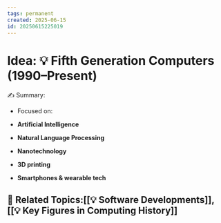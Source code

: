 ```yaml
---
tags: permanent
created: 2025-06-15
id: 20250615225019
---
```


# Idea: 💡 Fifth Generation Computers (1990–Present)

✍ Summary:
- Focused on:

- **Artificial Intelligence**
    
- **Natural Language Processing**
    
- **Nanotechnology**
    
- **3D printing**
    
- **Smartphones & wearable tech**

👀 Related Topics:[[💡 Software Developments]], [[💡 Key Figures in Computing History]]
- 
